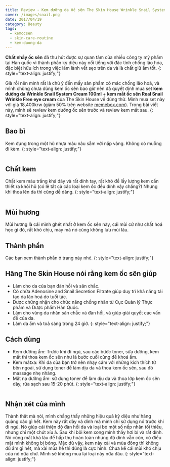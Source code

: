 ```yaml
---
title: Review - Kem dưỡng da ốc sên The Skin House Wrinkle Snail System Cream
cover: /images/snail.png
date: 2017/04/19
category: Beauty
tags:
  - kemocsen
  - skin-care-routine
  - kem-duong-da
---
```


**Chất nhầy ốc sên** đã thu hút được sự quan tâm của nhiều công ty mỹ phẩm tại Hàn quốc vì thành phần kỳ diệu này nổi tiếng với đặc tính chống lão hóa, đặc biệt hữu ích trong việc làm lành vết sẹo trên da và là chất giữ ẩm tốt.
{: style="text-align: justify;"}

Già rồi nên mình rất là chú ý đến mấy sản phẩm có mác chống lão hoá, và mình chũng chưa dùng kem ốc sên bao giờ nên đã quyết định mua set **kem dưỡng da Wrinkle Snail System Cream 100ml** + **kem mắt ốc sên Real Snail Wrinkle Free eye cream** của The Skin House về dùng thử. Mình mua set này với giá 18,400krw (giảm 50% trên website <a href="https://www.memebox.com/" target="_blank">memebox.com</a>). Trong bài viết này, mình sẽ review kem dưỡng ốc sên trước và review kem mắt sau.
{: style="text-align: justify;"} 

## Bao bì

Kem đựng trong một hũ nhựa màu nâu sẫm với nắp vàng. Không có muỗng đi kèm.
{: style="text-align: justify;"}

<figure style="width: 550px" class="align-center">
  <img src="{{ site.url }}{{ site.baseurl }}/images/snail-1.png" alt="">
  <figcaption></figcaption>
</figure>

## Chất kem

Chất kem màu trắng khá dày và rất dính tay, rất khó để lấy lượng kem cần thiết ra khỏi hũ (có lẽ tất cả các loại kem ốc đều dính vậy chăng?) Nhưng khi thoa lên da thì cũng dễ dàng.
{: style="text-align: justify;"}

<figure style="width: 550px" class="align-center">
  <img src="{{ site.url }}{{ site.baseurl }}/images/snail-2.png" alt="">
  <figcaption></figcaption>
</figure>

## Mùi hương

Mùi hương là cái mình ghét nhất ở kem ốc sên này, cái mùi cứ như chất hoá học gì đó, rất khó chịu, may mà nó cũng không lưu mùi lâu.

## Thành phần

Các bạn xem thành phần ở trang <a href="http://www.cosdna.com/eng/cosmetic_e0f3320254.html" target="_blank">này</a> nhé.
{: style="text-align: justify;"}

## Hãng The Skin House nói rằng kem ốc sên giúp

  * Làm cho da của bạn đàn hồi và săn chắc.
  * Có chứa Adenosine and Snail Secretion Filtrate giúp duy trì khả năng tái tạo da lão hoá do tuổi tác.
  * Được chứng nhận cho chức năng chống nhăn từ Cục Quản lý Thực phẩm và Dược phẩm Hàn Quốc.
  * Làm cho vùng da nhăn săn chắc và đàn hồi, và giúp giải quyết các vấn đề của da.
  * Làm da ẩm và toả sáng trong 24 giờ.
{: style="text-align: justify;"}

## Cách dùng

  * Kem dưỡng ẩm: Trước khi đi ngủ, sau các bước toner, sữa dưỡng, kem mắt thì thoa kem ốc sên như là bước cuối cùng để khoá ẩm.
  * Kem mátxa: Khi da của bạn trở nên nhạy cảm với những kích thích từ bên ngoài, sử dụng toner để làm dịu da và thoa kem ốc sên, sau đó massage nhẹ nhàng.
  * Mặt nạ dưỡng ẩm: sử dụng toner để làm dịu da và thoa lớp kem ốc sên dày, rửa sạch sau 15-20 phút.
{: style="text-align: justify;"}

<figure style="width: 650px" class="align-center">
  <img src="{{ site.url }}{{ site.baseurl }}/images/snail-3.png" alt="">
  <figcaption></figcaption>
</figure>

## Nhận xét của mình

Thành thật mà nói, mình chẳng thấy những hiệu quả kỳ diệu như hãng quảng cáo gì hết. Kem này rất dày và dính mà mình chỉ sử dụng nó trước khi đi ngủ. Nó giúp cải thiện độ đàn hồi da và loại bỏ một số nếp nhăn tối thiểu, nhưng chỉ một chút xíu à. Sau khi bôi kem xong mình thấy hơi bí và rất dính. Nó cũng mất khá lâu để hấp thụ hoàn toàn nhưng độ dính vẫn còn, có điều mặt mình không bị bóng. Mặc dù vậy, kem này xài và mùa đông thì không đủ ẩm gì hết, mà xài mùa hè thì đúng là cực hình. Chưa kể cái mùi khó chịu của nó nữa chứ. Mình sẽ không mua lại loại này nữa đâu.
{: style="text-align: justify;"}